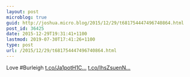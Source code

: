 ```yaml
---
layout: post
microblog: true
guid: http://joshua.micro.blog/2015/12/29/t681754447496740864.html
post_id: 36425
date: 2015-12-29T19:31:41+1100
lastmod: 2019-07-30T17:41:26+1100
type: post
url: /2015/12/29/t681754447496740864.html
---
```

Love #Burleigh [t.co/Ja1potH1C...](https://t.co/Ja1potH1Cr) [t.co/IhsZsuenN...](https://t.co/IhsZsuenNl)
